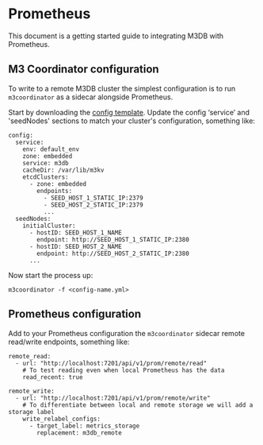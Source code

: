 # Prometheus

This document is a getting started guide to integrating M3DB with Prometheus.

## M3 Coordinator configuration

To write to a remote M3DB cluster the simplest configuration is to run `m3coordinator` as a sidecar alongside Prometheus.

Start by downloading the [config template](https://github.com/m3db/m3db/blob/master/src/coordinator/config/m3coordinator-cluster-template.yml). Update the config ‘service’ and 'seedNodes' sections to match your cluster's configuration, something like:

```
config:
  service:
    env: default_env
    zone: embedded
    service: m3db
    cacheDir: /var/lib/m3kv
    etcdClusters:
      - zone: embedded
        endpoints:
          - SEED_HOST_1_STATIC_IP:2379
          - SEED_HOST_2_STATIC_IP:2379
          ...
  seedNodes:
    initialCluster:
      - hostID: SEED_HOST_1_NAME
        endpoint: http://SEED_HOST_1_STATIC_IP:2380
      - hostID: SEED_HOST_2_NAME
        endpoint: http://SEED_HOST_2_STATIC_IP:2380
      ...
```

Now start the process up:

```
m3coordinator -f <config-name.yml>
```

## Prometheus configuration

Add to your Prometheus configuration the `m3coordinator` sidecar remote read/write endpoints, something like:

```
remote_read:
  - url: "http://localhost:7201/api/v1/prom/remote/read"
    # To test reading even when local Prometheus has the data
    read_recent: true

remote_write:
  - url: "http://localhost:7201/api/v1/prom/remote/write"
    # To differentiate between local and remote storage we will add a storage label
    write_relabel_configs:
      - target_label: metrics_storage
        replacement: m3db_remote
```
